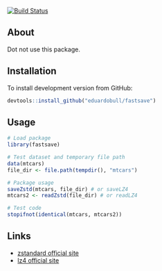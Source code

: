 [![Build Status](https://travis-ci.com/eduardobull/fastsave.svg?branch=master)](https://travis-ci.com/eduardobull/fastsave)

About
-----

Dot not use this package.


Installation
------------

To install development version from GitHub:

``` r
devtools::install_github("eduardobull/fastsave")
```


Usage
-----

``` r
# Load package
library(fastsave)

# Test dataset and temporary file path
data(mtcars)
file_dir <- file.path(tempdir(), "mtcars")

# Package usage
saveZstd(mtcars, file_dir) # or saveLZ4
mtcars2 <- readZstd(file_dir) # or readLZ4

# Test code
stopifnot(identical(mtcars, mtcars2))
```


Links
-----

-   [zstandard official site](http://facebook.github.io/zstd/)
-   [lz4 official site](https://github.com/lz4/lz4/)
